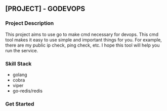 ## [PROJECT] - GODEVOPS

### Project Description

This project aims to use go to make cmd necessary for devops. This cmd tool makes it easy to use simple and important things for you. For example, there are my public ip check, ping check, etc. I hope this tool will help you run the service.

### Skill Stack

- golang
- cobra
- viper
- go-redis/redis

### Get Started
